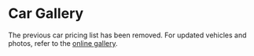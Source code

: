 # Car Gallery

The previous car pricing list has been removed.
For updated vehicles and photos, refer to the [online gallery](https://postimg.cc/gallery/Yr7VvJf/ab21c185).
